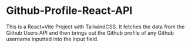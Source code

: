 # Github-Profile-React-API

This is a React+Vite Project with TailwindCSS. It fetches the data from the Github Users API and then brings out the Github profile of any Github username inputted into the input field.
